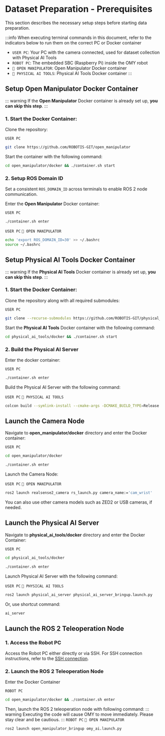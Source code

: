 # Dataset Preparation - Prerequisites

This section describes the necessary setup steps before starting data preparation.

:::info
When executing terminal commands in this document, refer to the indicators below to run them on the correct PC or Docker container

- `USER PC`: Your PC with the camera connected, used for dataset collection with Physical AI Tools
- `ROBOT PC`: The embedded SBC (Raspberry Pi) inside the OMY robot
- `🐋 OPEN MANIPULATOR`: Open Manipulator Docker container
- `🐋 PHYSICAL AI TOOLS`: Physical AI Tools Docker container
:::

## Setup Open Manipulator Docker Container

::: warning
If the **Open Manipulator** Docker container is already set up, **you can skip this step**.
:::

### 1. Start the Docker Container:

Clone the repository:

`USER PC`
```bash
git clone https://github.com/ROBOTIS-GIT/open_manipulator
```
Start the container with the following command:

```bash
cd open_manipulator/docker && ./container.sh start
```

### 2. Setup ROS Domain ID
Set a consistent `ROS_DOMAIN_ID` across terminals to enable ROS 2 node communication.


Enter the **Open Manipulator** Docker container:

`USER PC`
```bash
./container.sh enter
```

`USER PC` `🐋 OPEN MANIPULATOR`

```bash
echo 'export ROS_DOMAIN_ID=30' >> ~/.bashrc
source ~/.bashrc
```

## Setup Physical AI Tools Docker Container

::: warning
If the **Physical AI Tools** Docker container is already set up, **you can skip this step**.
:::

### 1. Start the Docker Container:

Clone the repository along with all required submodules:

`USER PC`
```bash
git clone --recurse-submodules https://github.com/ROBOTIS-GIT/physical_ai_tools.git
```

Start the **Physical AI Tools** Docker container with the following command:
```bash
cd physical_ai_tools/docker && ./container.sh start
```

### 2. Build the Physical AI Server

Enter the docker container:

`USER PC`
```bash
./container.sh enter
```
Build the Physical AI Server with the following command:

`USER PC` `🐋 PHYSICAL AI TOOLS`
```bash
colcon build --symlink-install --cmake-args -DCMAKE_BUILD_TYPE=Release
```

## Launch the Camera Node

Navigate to **open_manipulator/docker** directory and enter the Docker container:

`USER PC`
```bash
cd open_manipulator/docker
```
```bash
./container.sh enter
```

Launch the Camera Node:

`USER PC` `🐋 OPEN MANIPULATOR`
```bash
ros2 launch realsense2_camera rs_launch.py camera_name:='cam_wrist'
```

You can also use other camera models such as ZED2 or USB cameras, if needed.


## Launch the Physical AI Server

Navigate to **physical_ai_tools/docker** directory and enter the Docker Container:

`USER PC`
```bash
cd physical_ai_tools/docker
```
```bash
./container.sh enter
```

Launch Physical AI Server with the following command:

`USER PC` `🐋 PHYSICAL AI TOOLS`
```bash
ros2 launch physical_ai_server physical_ai_server_bringup.launch.py
```
Or, use shortcut command:

```bash
ai_server
```

## Launch the ROS 2 Teleoperation Node

### 1. Access the Robot PC
Access the Robot PC either directly or via SSH. For SSH connection instructions, refer to the [SSH connection](/omy/setup_guide_omy#ssh-connection). 

### 2. Launch the ROS 2 Teleoperation Node

Enter the Docker Container

`ROBOT PC`
```bash
cd open_manipulator/docker && ./container.sh enter
```

Then, launch the ROS 2 teleoperation node with following command:
::: warning
Executing the code will cause OMY to move immediately. Please stay clear and be cautious.
:::
`ROBOT PC` `🐋 OPEN MANIPULATOR`
```bash
ros2 launch open_manipulator_bringup omy_ai.launch.py
```